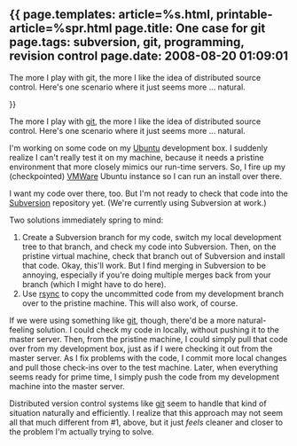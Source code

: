{{
page.templates: article=%s.html, printable-article=%spr.html
page.title: One case for git
page.tags: subversion, git, programming, revision control
page.date: 2008-08-20 01:09:01
---
The more I play with git, the more I like the idea of distributed
source control. Here's one scenario where it just seems more ...
natural.





}}

The more I play with [git][], the more I like the
idea of distributed source control. Here's one scenario where it
just seems more ... natural.

I'm working on some code on my [Ubuntu][]
development box. I suddenly realize I can't really test it on my
machine, because it needs a pristine environment that more closely
mimics our run-time servers. So, I fire up my (checkpointed)
[VMWare][] Ubuntu instance so I can run an
install over there.

I want my code over there, too. But I'm not ready to check that
code into the [Subversion][]
repository yet. (We're currently using Subversion at work.)

Two solutions immediately spring to mind:

1.  Create a Subversion branch for my code, switch my local
    development tree to that branch, and check my code into Subversion.
    Then, on the pristine virtual machine, check that branch out of
    Subversion and install that code. Okay, this'll work. But I find
    merging in Subversion to be annoying, especially if you're doing
    multiple merges back from your branch (which I might have to do
    here).
2.  Use [rsync][] to copy the
    uncommitted code from my development branch over to the pristine
    machine. This will also work, of course.

If we were using something like [git][], though,
there'd be a more natural-feeling solution. I could check my code
in locally, without pushing it to the master server. Then, from the
pristine machine, I could simply pull that code over from my
development box, just as if I were checking it out from the master
server. As I fix problems with the code, I commit more local
changes and pull those check-ins over to the test machine. Later,
when everything seems ready for prime time, I simply push the code
from my development machine into the master server.

Distributed version control systems like [git][]
seem to handle that kind of situation naturally and efficiently. I
realize that this approach may not seem all that much different
from \#1, above, but it just *feels* cleaner and closer to the
problem I'm actually trying to solve.




[git]: http://git.or.cz/
[Ubuntu]: http://www.ubuntu.com/
[VMWare]: http://www.vmware.com/
[Subversion]: http://subversion.tigris.org/
[rsync]: http://en.wikipedia.org/wiki/Rsync
[git]: http://git.or.cz/
[git]: http://git.or.cz/
